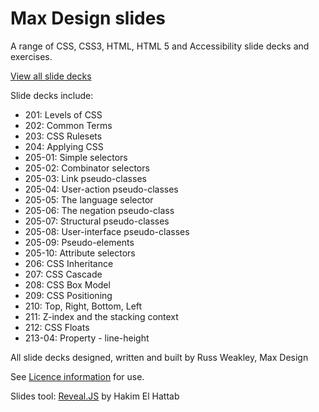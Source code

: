 # Max Design slides

A range of CSS, CSS3, HTML, HTML 5 and Accessibility slide decks and exercises.

[View all slide decks](https://russmaxdesign.github.io/maxdesign-slides/)

Slide decks include:

- 201: Levels of CSS
- 202: Common Terms
- 203: CSS Rulesets
- 204: Applying CSS
- 205-01: Simple selectors
- 205-02: Combinator selectors
- 205-03: Link pseudo-classes
- 205-04: User-action pseudo-classes
- 205-05: The language selector
- 205-06: The negation pseudo-class
- 205-07: Structural pseudo-classes
- 205-08: User-interface pseudo-classes
- 205-09: Pseudo-elements
- 205-10: Attribute selectors
- 206: CSS Inheritance
- 207: CSS Cascade
- 208: CSS Box Model
- 209: CSS Positioning
- 210: Top, Right, Bottom, Left
- 211: Z-index and the stacking context
- 212: CSS Floats
- 213-04: Property - line-height

All slide decks designed, written and built by Russ Weakley, Max Design

See [Licence information](LICENCE) for use.

Slides tool: [Reveal.JS](https://revealjs.com) by Hakim El Hattab 

